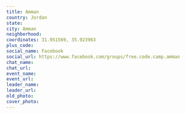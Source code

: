 ```yaml
---
title: Amman
country: Jordan
state: 
city: Amman
neighborhood: 
coordinates: 31.951569, 35.923963
plus_code:
social_name: Facebook
social_url: https://www.facebook.com/groups/free.code.camp.amman
chat_name:
chat_url:
event_name:
event_url:
leader_name:
leader_url:
old_photo: 
cover_photo:
---
```

